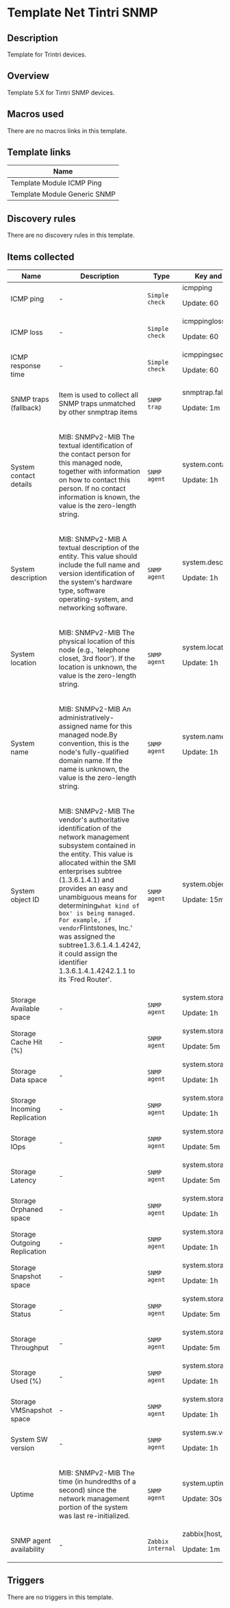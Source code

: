 # Template Net Tintri SNMP

## Description

Template for Trintri devices.

## Overview

Template 5.X for Tintri SNMP devices.



## Macros used

There are no macros links in this template.

## Template links

|Name|
|----|
|Template Module ICMP Ping|
|Template Module Generic SNMP|
## Discovery rules

There are no discovery rules in this template.

## Items collected

|Name|Description|Type|Key and additional info|
|----|-----------|----|----|
|ICMP ping|<p>-</p>|`Simple check`|icmpping<p>Update: 60</p>|
|ICMP loss|<p>-</p>|`Simple check`|icmppingloss<p>Update: 60</p>|
|ICMP response time|<p>-</p>|`Simple check`|icmppingsec<p>Update: 60</p>|
|SNMP traps (fallback)|<p>Item is used to collect all SNMP traps unmatched by other snmptrap items</p>|`SNMP trap`|snmptrap.fallback<p>Update: 1m</p>|
|System contact details|<p>MIB: SNMPv2-MIB The textual identification of the contact person for this managed node, together with information on how to contact this person. If no contact information is known, the value is the zero-length string.</p>|`SNMP agent`|system.contact[sysContact.0]<p>Update: 1h</p>|
|System description|<p>MIB: SNMPv2-MIB A textual description of the entity. This value should include the full name and version identification of the system's hardware type, software operating-system, and networking software.</p>|`SNMP agent`|system.descr[sysDescr.0]<p>Update: 1h</p>|
|System location|<p>MIB: SNMPv2-MIB The physical location of this node (e.g., `telephone closet, 3rd floor'). If the location is unknown, the value is the zero-length string.</p>|`SNMP agent`|system.location[sysLocation.0]<p>Update: 1h</p>|
|System name|<p>MIB: SNMPv2-MIB An administratively-assigned name for this managed node.By convention, this is the node's fully-qualified domain name. If the name is unknown, the value is the zero-length string.</p>|`SNMP agent`|system.name<p>Update: 1h</p>|
|System object ID|<p>MIB: SNMPv2-MIB The vendor's authoritative identification of the network management subsystem contained in the entity. This value is allocated within the SMI enterprises subtree (1.3.6.1.4.1) and provides an easy and unambiguous means for determining`what kind of box' is being managed. For example, if vendor`Flintstones, Inc.' was assigned the subtree1.3.6.1.4.1.4242, it could assign the identifier 1.3.6.1.4.1.4242.1.1 to its `Fred Router'.</p>|`SNMP agent`|system.objectid[sysObjectID.0]<p>Update: 15m</p>|
|Storage Available space|<p>-</p>|`SNMP agent`|system.storage.available<p>Update: 1h</p>|
|Storage Cache Hit (%)|<p>-</p>|`SNMP agent`|system.storage.cachehit<p>Update: 5m</p>|
|Storage Data space|<p>-</p>|`SNMP agent`|system.storage.data<p>Update: 1h</p>|
|Storage Incoming Replication|<p>-</p>|`SNMP agent`|system.storage.inrep<p>Update: 1h</p>|
|Storage IOps|<p>-</p>|`SNMP agent`|system.storage.iops<p>Update: 5m</p>|
|Storage Latency|<p>-</p>|`SNMP agent`|system.storage.latency<p>Update: 5m</p>|
|Storage Orphaned space|<p>-</p>|`SNMP agent`|system.storage.orphaned<p>Update: 1h</p>|
|Storage Outgoing Replication|<p>-</p>|`SNMP agent`|system.storage.outrep<p>Update: 1h</p>|
|Storage Snapshot space|<p>-</p>|`SNMP agent`|system.storage.snapshot<p>Update: 1h</p>|
|Storage Status|<p>-</p>|`SNMP agent`|system.storage.status<p>Update: 5m</p>|
|Storage Throughput|<p>-</p>|`SNMP agent`|system.storage.throughput<p>Update: 5m</p>|
|Storage Used (%)|<p>-</p>|`SNMP agent`|system.storage.used<p>Update: 1h</p>|
|Storage VMSnapshot space|<p>-</p>|`SNMP agent`|system.storage.vmsnapshot<p>Update: 1h</p>|
|System SW version|<p>-</p>|`SNMP agent`|system.sw.version<p>Update: 1h</p>|
|Uptime|<p>MIB: SNMPv2-MIB The time (in hundredths of a second) since the network management portion of the system was last re-initialized.</p>|`SNMP agent`|system.uptime[sysUpTime.0]<p>Update: 30s</p>|
|SNMP agent availability|<p>-</p>|`Zabbix internal`|zabbix[host,snmp,available]<p>Update: 1m</p>|
## Triggers

There are no triggers in this template.

